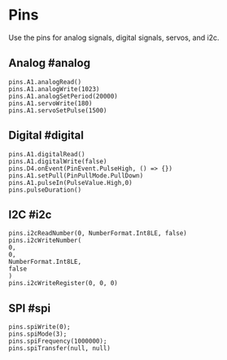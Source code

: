 # Pins

Use the pins for analog signals, digital signals, servos, and i2c.

## Analog #analog

```cards
pins.A1.analogRead()
pins.A1.analogWrite(1023)
pins.A1.analogSetPeriod(20000)
pins.A1.servoWrite(180)
pins.A1.servoSetPulse(1500)
```

## Digital #digital

```cards
pins.A1.digitalRead()
pins.A1.digitalWrite(false)
pins.D4.onEvent(PinEvent.PulseHigh, () => {})
pins.A1.setPull(PinPullMode.PullDown)
pins.A1.pulseIn(PulseValue.High,0)
pins.pulseDuration()
```

## I2C #i2c

```cards
pins.i2cReadNumber(0, NumberFormat.Int8LE, false)
pins.i2cWriteNumber(
0,
0,
NumberFormat.Int8LE,
false
)
pins.i2cWriteRegister(0, 0, 0)
```

## SPI #spi

```cards
pins.spiWrite(0);
pins.spiMode(3);
pins.spiFrequency(1000000);
pins.spiTransfer(null, null)
```
